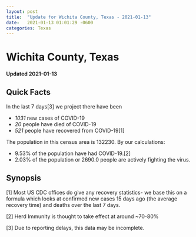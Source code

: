 ```yaml
---
layout: post
title:  "Update for Wichita County, Texas - 2021-01-13"
date:   2021-01-13 01:01:29 -0600
categories: Texas
---
```


# Wichita County, Texas
#### Updated 2021-01-13

## Quick Facts

In the last 7 days[3] we project there have been
- *1031* new cases of COVID-19
- *20* people have died of COVID-19
- *521* people have recovered from COVID-19[1]

The population in this census area is 132230. By our calculations:
- 9.53% of the population have had COVID-19.[2]
- 2.03% of the population or 2690.0 people are actively fighting the virus.

## Synopsis




[1] Most US CDC offices do give any recovery statistics- we base this on a formula which looks at confirmed new cases
15 days ago (the average recovery time) and deaths over the last 7 days.

[2] Herd Immunity is thought to take effect at around ~70-80%

[3] Due to reporting delays, this data may be incomplete.
 
    